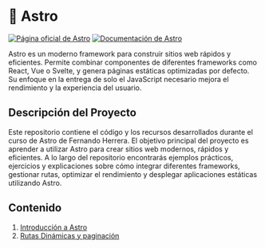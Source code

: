 # 🚀 Astro

[![Página oficial de Astro](https://img.shields.io/badge/Astro-Web-blue?logo=astro)](https://astro.build/)
[![Documentación de Astro](https://img.shields.io/badge/Documentación-Astro-blueviolet?logo=book)](https://docs.astro.build/)

Astro es un moderno framework para construir sitios web rápidos y eficientes. Permite combinar componentes de diferentes frameworks como React, Vue o Svelte, y genera páginas estáticas optimizadas por defecto. Su enfoque en la entrega de solo el JavaScript necesario mejora el rendimiento y la experiencia del usuario.

## Descripción del Proyecto

Este repositorio contiene el código y los recursos desarrollados durante el curso de Astro de Fernando Herrera. El objetivo principal del proyecto es aprender a utilizar Astro para crear sitios web modernos, rápidos y eficientes. A lo largo del repositorio encontrarás ejemplos prácticos, ejercicios y explicaciones sobre cómo integrar diferentes frameworks, gestionar rutas, optimizar el rendimiento y desplegar aplicaciones estáticas utilizando Astro.

## Contenido

1. [Introducción a Astro](./01-foundation)
2. [Rutas Dinámicas y paginación](./02-pokemon-static/README.md)
